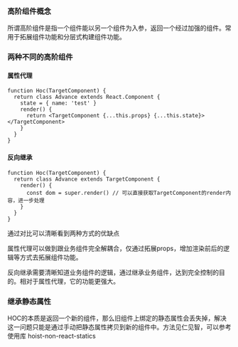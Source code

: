 ### 高阶组件概念

所谓高阶组件是指一个组件能以另一个组件为入参，返回一个经过加强的组件。常用于拓展组件功能和分层式构建组件功能。

### 两种不同的高阶组件

#### 属性代理

```react
function Hoc(TargetComponent) {
  return class Advance extends React.Component {
    state = { name: 'test' }
  	render() {
      return <TargetComponent {...this.props} {...this.state}></TargetComponent>
    }
  }
}
```

#### 反向继承

```react
function Hoc(TargetComponent) {
  return class Advance extends TargetComponent {
  	render() {
      const dom = super.render() // 可以直接获取TargetComponent的render内容，进一步处理
    }
  }
}
```

通过对比可以清晰看到两种方式的优缺点

属性代理可以做到跟业务组件完全解耦合，仅通过拓展props，增加渲染前后的逻辑等方式去拓展组件功能。

反向继承需要清晰知道业务组件的逻辑，通过继承业务组件，达到完全控制的目的。相对于属性代理，它的功能更强大。

### 继承静态属性

HOC的本质是返回一个新的组件，那么旧组件上绑定的静态属性会丢失掉，解决这一问题只能是通过手动把静态属性拷贝到新的组件中。方法见仁见智，可以参考使用库 hoist-non-react-statics